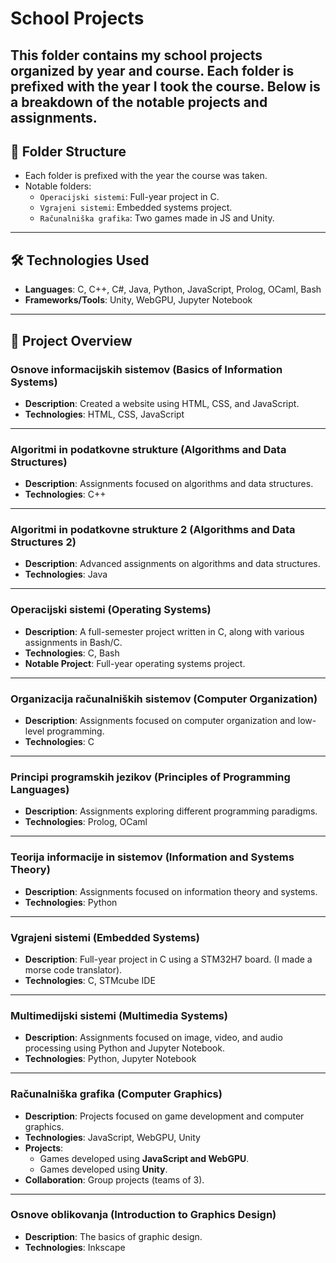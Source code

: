 # School Projects

This folder contains my school projects organized by year and course. Each folder is prefixed with the year I took the course. Below is a breakdown of the notable projects and assignments.
---

## 📁 Folder Structure
- Each folder is prefixed with the year the course was taken.
- Notable folders:
  - `Operacijski sistemi`: Full-year project in C.
  - `Vgrajeni sistemi`: Embedded systems project.
  - `Računalniška grafika`: Two games made in JS and Unity.
---

## 🛠️ Technologies Used
- **Languages**: C, C++, C#, Java, Python, JavaScript, Prolog, OCaml, Bash
- **Frameworks/Tools**: Unity, WebGPU, Jupyter Notebook

---

## 📂 Project Overview

### **Osnove informacijskih sistemov (Basics of Information Systems)**
- **Description**: Created a website using HTML, CSS, and JavaScript.
- **Technologies**: HTML, CSS, JavaScript

---

### **Algoritmi in podatkovne strukture (Algorithms and Data Structures)**
- **Description**: Assignments focused on algorithms and data structures.
- **Technologies**: C++

---

### **Algoritmi in podatkovne strukture 2 (Algorithms and Data Structures 2)**
- **Description**: Advanced assignments on algorithms and data structures.
- **Technologies**: Java

---

### **Operacijski sistemi (Operating Systems)**
- **Description**: A full-semester project written in C, along with various assignments in Bash/C.
- **Technologies**: C, Bash
- **Notable Project**: Full-year operating systems project.

---

### **Organizacija računalniških sistemov (Computer Organization)**
- **Description**: Assignments focused on computer organization and low-level programming.
- **Technologies**: C

---

### **Principi programskih jezikov (Principles of Programming Languages)**
- **Description**: Assignments exploring different programming paradigms.
- **Technologies**: Prolog, OCaml

---

### **Teorija informacije in sistemov (Information and Systems Theory)**
- **Description**: Assignments focused on information theory and systems.
- **Technologies**: Python

---

### **Vgrajeni sistemi (Embedded Systems)**
- **Description**: Full-year project in C using a STM32H7 board. (I made a morse code translator).
- **Technologies**: C, STMcube IDE

---
### **Multimedijski sistemi (Multimedia Systems)**
- **Description**: Assignments focused on image, video, and audio processing using Python and Jupyter Notebook.
- **Technologies**: Python, Jupyter Notebook

---

### **Računalniška grafika (Computer Graphics)**
- **Description**: Projects focused on game development and computer graphics.
- **Technologies**: JavaScript, WebGPU, Unity
- **Projects**:
  - Games developed using **JavaScript and WebGPU**.
  - Games developed using **Unity**.
- **Collaboration**: Group projects (teams of 3).

---

### **Osnove oblikovanja (Introduction to Graphics Design)**
- **Description**: The basics of graphic design.
- **Technologies**: Inkscape
